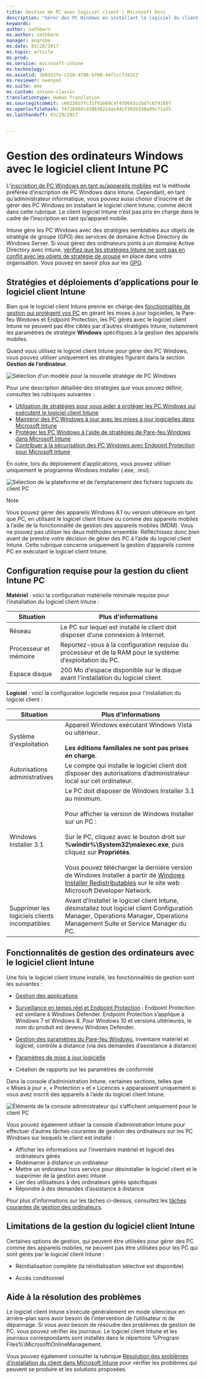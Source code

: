 ```yaml
---
title: Gestion de PC avec logiciel client | Microsoft Docs
description: "Gérer des PC Windows en installant le logiciel du client Intune."
keywords: 
author: nathbarn
ms.author: nathbarn
manager: angrobe
ms.date: 03/28/2017
ms.topic: article
ms.prod: 
ms.service: microsoft-intune
ms.technology: 
ms.assetid: 3b8d22fe-c318-4796-b760-44f1ccf34312
ms.reviewer: owenyen
ms.suite: ems
ms.custom: intune-classic
translationtype: Human Translation
ms.sourcegitcommit: c66226b7fc31f91669c4f4f0693ccbd7c679189f
ms.openlocfilehash: 74f2848dcd2863022dac44cf302b330a99cf1a55
ms.lasthandoff: 03/29/2017


---
```


# <a name="manage-windows-pcs-with-intune-pc-client-software"></a>Gestion des ordinateurs Windows avec le logiciel client Intune PC
L’[inscription de PC Windows en tant qu’appareils mobiles](set-up-windows-device-management-with-microsoft-intune.md) est la méthode préférée d’inscription de PC Windows dans Intune. Cependant, en tant qu’administrateur informatique, vous pouvez aussi choisir d’inscrire et de gérer des PC Windows en installant le logiciel client Intune, comme décrit dans cette rubrique. Le client logiciel Intune n’est pas pris en charge dans le cadre de l’inscription en tant qu’appareil mobile.

Intune gère les PC Windows avec des stratégies semblables aux objets de stratégie de groupe (GPO) des services de domaine Active Directory de Windows Server. Si vous gérez des ordinateurs joints à un domaine Active Directory avec Intune, [vérifiez que les stratégies Intune ne sont pas en conflit avec les objets de stratégie de groupe](resolve-gpo-and-microsoft-intune-policy-conflicts.md) en place dans votre organisation. Vous pouvez en savoir plus sur les [GPO](https://technet.microsoft.com/library/hh147307.aspx).

## <a name="policies-and-app-deployments-for-the-intune-software-client"></a>Stratégies et déploiements d’applications pour le logiciel client Intune

Bien que le logiciel client Intune prenne en charge des [fonctionnalités de gestion qui protègent vos PC](policies-to-protect-windows-pcs-in-microsoft-intune.md) en gérant les mises à jour logicielles, le Pare-feu Windows et Endpoint Protection, les PC gérés avec le logiciel client Intune ne peuvent pas être ciblés par d’autres stratégies Intune, notamment les paramètres de stratégie **Windows** spécifiques à la gestion des appareils mobiles.

Quand vous utilisez le logiciel client Intune pour gérer des PC Windows, vous pouvez utiliser uniquement les stratégies figurant dans la section **Gestion de l’ordinateur**.

  ![Sélection d'un modèle pour la nouvelle stratégie de PC Windows](../media/select-template-for-pc-policy.png)

Pour une description détaillée des stratégies que vous pouvez définir, consultez les rubriques suivantes :

- [Utilisation de stratégies pour vous aider à protéger les PC Windows qui exécutent le logiciel client Intune](https://docs.microsoft.com/intune/deploy-use/policies-to-protect-windows-pcs-in-microsoft-intune)
- [Maintenir des PC Windows à jour avec les mises à jour logicielles dans Microsoft Intune](https://docs.microsoft.com/intune/deploy-use/keep-windows-pcs-up-to-date-with-software-updates-in-microsoft-intune)
- [Protéger les PC Windows à l'aide de stratégies de Pare-feu Windows dans Microsoft Intune](https://docs.microsoft.com/intune/deploy-use/help-protect-windows-pcs-using-windows-firewall-policies-in-microsoft-intune)
- [Contribuer à la sécurisation des PC Windows avec Endpoint Protection pour Microsoft Intune](https://docs.microsoft.com/intune/deploy-use/help-secure-windows-pcs-with-endpoint-protection-for-microsoft-intune)

En outre, lors du déploiement d’applications, vous pouvez utiliser uniquement le programme Windows Installer (.exe, .msi).

  ![Sélection de la plateforme et de l’emplacement des fichiers logiciels du client PC](../media/select-platform-of-software-files-for-pc-agent.png)

> [!NOTE]
> Vous pouvez gérer des appareils Windows 8.1 ou version ultérieure en tant que PC, en utilisant le logiciel client Intune ou comme des appareils mobiles à l’aide de la fonctionnalité de gestion des appareils mobiles (MDM). Vous ne pouvez pas utiliser les deux méthodes ensemble. Réfléchissez donc bien avant de prendre votre décision de gérer des PC à l’aide du logiciel client Intune. Cette rubrique concerne uniquement la gestion d’appareils comme PC en exécutant le logiciel client Intune.

## <a name="requirements-for-intune-pc-client-management"></a>Configuration requise pour la gestion du client Intune PC

**Matériel** : voici la configuration matérielle minimale requise pour l’installation du logiciel client Intune :

|Situation|Plus d'informations|
|---------------|--------------------|
|Réseau|Le PC sur lequel est installé le client doit disposer d’une connexion à Internet.|
|Processeur et mémoire|Reportez-vous à la configuration requise du processeur et de la RAM pour le système d’exploitation du PC.|
|Espace disque|200 Mo d'espace disponible sur le disque avant l'installation du logiciel client.|

**Logiciel** : voici la configuration logicielle requise pour l’installation du logiciel client :

|Situation|Plus d'informations|
|---------------|--------------------|
|Système d'exploitation | Appareil Windows exécutant Windows Vista ou ultérieur. </br></br>**Les éditions familiales ne sont pas prises en charge.**|
|Autorisations administratives|Le compte qui installe le logiciel client doit disposer des autorisations d’administrateur local sur cet ordinateur.|
|Windows Installer 3.1|Le PC doit disposer de Windows Installer 3.1 au minimum.<br /><br />Pour afficher la version de Windows Installer sur un PC :<br /><br />  Sur le PC, cliquez avec le bouton droit sur **%windir%\System32\msiexec.exe**, puis cliquez sur **Propriétés**.<br /><br />Vous pouvez télécharger la dernière version de Windows Installer à partir de [Windows Installer Redistributables](http://go.microsoft.com/fwlink/?LinkID=234258) sur le site web Microsoft Developer Network.|
|Supprimer les logiciels clients incompatibles|Avant d’installer le logiciel client Intune, désinstallez tout logiciel client Configuration Manager, Operations Manager, Operations Management Suite et Service Manager du PC.|

## <a name="computer-management-capabilities-with-the-intune-client-software"></a>Fonctionnalités de gestion des ordinateurs avec le logiciel client Intune

Une fois le logiciel client Intune installé, les fonctionnalités de gestion sont les suivantes :

- [Gestion des applications](deploy-apps-in-microsoft-intune.md)

- [Surveillance en temps réel et Endpoint Protection](help-secure-windows-pcs-with-endpoint-protection-for-microsoft-intune.md) : Endpoint Protection est similaire à Windows Defender. Endpoint Protection s’applique à Windows 7 et Windows 8. Pour Windows 10 et versions ultérieures, le nom du produit est devenu Windows Defender.

- [Gestion des paramètres du Pare-feu Windows](help-protect-windows-pcs-using-windows-firewall-policies-in-microsoft-intune.md), inventaire matériel et logiciel, contrôle à distance (via des demandes d’assistance à distance)

- [Paramètres de mise à jour logicielle](keep-windows-pcs-up-to-date-with-software-updates-in-microsoft-intune.md)

- Création de rapports sur les paramètres de conformité

Dans la console d’administration Intune, certaines sections, telles que « Mises à jour », « Protection » et « Licences » apparaissent uniquement si vous avez inscrit des appareils à l’aide du logiciel client Intune.

  ![Éléments de la console administrateur qui s’affichent uniquement pour le client PC](../media/admin-console-settings-only-for-pc-agent.png)

Vous pouvez également utiliser la console d’administration Intune pour effectuer d’autres tâches courantes de gestion des ordinateurs sur les PC Windows sur lesquels le client est installé :

-   Afficher les informations sur l’inventaire matériel et logiciel des ordinateurs gérés
-   Redémarrer à distance un ordinateur
-   Mettre un ordinateur hors service pour désinstaller le logiciel client et le supprimer de la gestion avec Intune
-   Lier des utilisateurs à des ordinateurs gérés spécifiques
-   Répondre à des demandes d’assistance à distance

Pour plus d’informations sur les tâches ci-dessus, consultez les [tâches courantes de gestion des ordinateurs](common-windows-pc-management-tasks-with-the-microsoft-intune-computer-client.md).

## <a name="management-limitations-of-the-intune-client-software"></a>Limitations de la gestion du logiciel client Intune

Certaines options de gestion, qui peuvent être utilisées pour gérer des PC comme des appareils mobiles, ne peuvent pas être utilisées pour les PC qui sont gérés par le logiciel client Intune :

-   Réinitialisation complète (la réinitialisation sélective est disponible)

-   Accès conditionnel

## <a name="help-with-troubleshooting"></a>Aide à la résolution des problèmes

Le logiciel client Intune s’exécute généralement en mode silencieux en arrière-plan sans avoir besoin de l’intervention de l’utilisateur ni de dépannage. Si vous avez besoin de résoudre des problèmes de gestion de PC, vous pouvez vérifier les journaux. Le logiciel client Intune et les journaux correspondants sont installés dans le répertoire %Program Files%\Microsoft\OnlineManagement.

Vous pouvez également consulter la rubrique [Résolution des problèmes d’installation du client dans Microsoft Intune](/intune/troubleshoot/troubleshoot-client-setup-in-microsoft-intune) pour vérifier les problèmes qui peuvent se produire et les solutions proposées.

